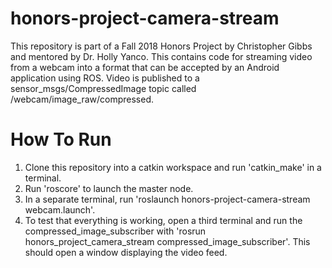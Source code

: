 # honors-project-camera-stream

This repository is part of a Fall 2018 Honors Project by Christopher Gibbs and mentored by Dr. Holly Yanco. This contains code for streaming video from a webcam into a format that can be accepted by an Android application using ROS. Video is published to a sensor_msgs/CompressedImage topic called /webcam/image_raw/compressed.

# How To Run

1) Clone this repository into a catkin workspace and run 'catkin_make' in a terminal.
2) Run 'roscore' to launch the master node.
3) In a separate terminal, run 'roslaunch honors-project-camera-stream webcam.launch'.
4) To test that everything is working, open a third terminal and run the compressed_image_subscriber with 'rosrun honors_project_camera_stream compressed_image_subscriber'. This should open a window displaying the video feed.
